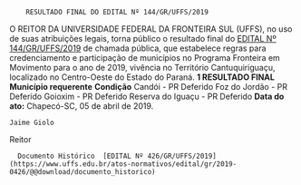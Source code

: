         RESULTADO FINAL DO EDITAL Nº 144/GR/UFFS/2019  

 O REITOR DA UNIVERSIDADE FEDERAL DA FRONTEIRA SUL (UFFS), no uso de suas atribuições legais, torna público o resultado final do [EDITAL Nº 144/GR/UFFS/2019](https://www.uffs.edu.br/atos-normativos/edital/gr/2019-0144) de chamada pública, que estabelece regras para credenciamento e participação de municípios no Programa Fronteira em Movimento para o ano de 2019, vivência no Território Cantuquiriguaçu, localizado no Centro-Oeste do Estado do Paraná.  **1 RESULTADO FINAL**     **Município requerente**   **Condição**     Candói - PR   Deferido     Foz do Jordão - PR   Deferido     Goioxim - PR   Deferido     Reserva do Iguaçu - PR   Deferido          **Data do ato:** Chapecó-SC, 05 de abril de 2019.   
 

    Jaime Giolo   
 Reitor 

      Documento Histórico  [EDITAL Nº 426/GR/UFFS/2019](https://www.uffs.edu.br/atos-normativos/edital/gr/2019-0426/@@download/documento_historico)     
      
